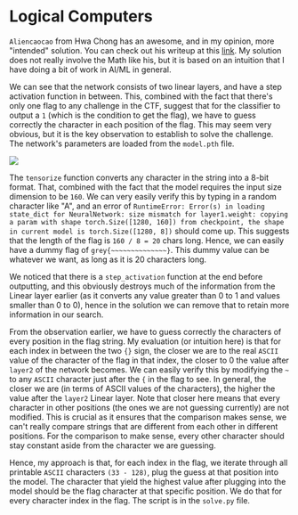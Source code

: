 # Logical Computers

`Aliencaocao` from Hwa Chong has an awesome, and in my opinion, more "intended" solution. You can check out his writeup at this [link](https://github.com/aliencaocao/GreyCTF-2022/tree/master/Logical%20Computers). My solution does not really involve the Math like his, but it is based on an intuition that I have doing a bit of work in AI/ML in general.

We can see that the network consists of two linear layers, and have a step activation function in between. This, combined with the fact that there's only one flag to any challenge in the CTF, suggest that for the classifier to output a `1` (which is the condition to get the flag), we have to guess correctly the character in each position of the flag. This may seem very obvious, but it is the key observation to establish to solve the challenge. The network's parameters are loaded from the `model.pth` file.

<img src="https://i.imgur.com/5f0XgVh.png">

The `tensorize` function converts any character in the string into a 8-bit format. That, combined with the fact that the model requires the input size dimension to be `160`. We can very easily verify this by typing in a random character like "A", and an error of `RuntimeError: Error(s) in loading state_dict for NeuralNetwork: size mismatch for layer1.weight: copying a param with shape torch.Size([1280, 160]) from checkpoint, the shape in current model is torch.Size([1280, 8])` should come up. This suggests that the length of the flag is `160 / 8 = 20` chars long. Hence, we can easily have a dummy flag of `grey{~~~~~~~~~~~~~~}`. This dummy value can be whatever we want, as long as it is 20 characters long.

We noticed that there is a `step_activation` function at the end before outputting, and this obviously destroys much of the information from the Linear layer earlier (as it converts any value greater than 0 to 1 and values smaller than 0 to 0), hence in the solution we can remove that to retain more information in our search.

From the observation earlier, we have to guess correctly the characters of every position in the flag string. My evaluation (or intuition here) is that for each index in between the two `{}` sign, the closer we are to the real `ASCII` value of the character of the flag in that index, the closer to 0 the value after `layer2` of the network becomes. We can easily verify this by modifying the `~` to any `ASCII` character just after the `{` in the flag to see. In general, the closer we are (in terms of ASCII values of the characters), the higher the value after the `layer2` Linear layer. Note that closer here means that every character in other positions (the ones we are not guessing currently) are not modified. This is crucial as it ensures that the comparison makes sense, we can't really compare strings that are different from each other in different positions. For the comparison to make sense, every other character should stay constant aside from the character we are guessing.

Hence, my approach is that, for each index in the flag, we iterate through all printable `ASCII` characters `(33 - 128)`, plug the guess at that position into the model. The character that yield the highest value after plugging into the model should be the flag character at that specific position. We do that for every character index in the flag. The script is in the `solve.py` file.